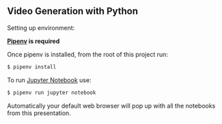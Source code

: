 Video Generation with Python
---

Setting up environment:

**[Pipenv](https://docs.pipenv.org/en/latest/) is required**

Once pipenv is installed, from the root of this project run:

``` bash
$ pipenv install
```

To run [Jupyter Notebook](https://jupyter.org/) use:

``` bash
$ pipenv run jupyter notebook
```

Automatically your default web browser will pop up with all the notebooks
from this presentation.
